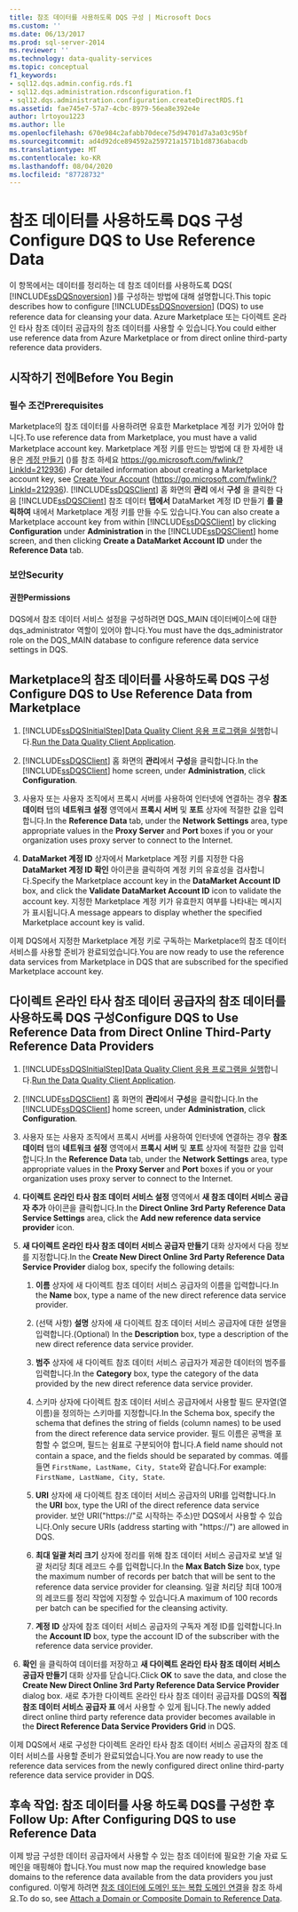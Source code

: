 ```yaml
---
title: 참조 데이터를 사용하도록 DQS 구성 | Microsoft Docs
ms.custom: ''
ms.date: 06/13/2017
ms.prod: sql-server-2014
ms.reviewer: ''
ms.technology: data-quality-services
ms.topic: conceptual
f1_keywords:
- sql12.dqs.admin.config.rds.f1
- sql12.dqs.administration.rdsconfiguration.f1
- sql12.dqs.administration.configuration.createDirectRDS.f1
ms.assetid: fae745e7-57a7-4cbc-8979-56ea8e392e4e
author: lrtoyou1223
ms.author: lle
ms.openlocfilehash: 670e984c2afabb70dece75d94701d7a3a03c95bf
ms.sourcegitcommit: ad4d92dce894592a259721a1571b1d8736abacdb
ms.translationtype: MT
ms.contentlocale: ko-KR
ms.lasthandoff: 08/04/2020
ms.locfileid: "87728732"
---
```

# <a name="configure-dqs-to-use-reference-data"></a><span data-ttu-id="fec5e-102">참조 데이터를 사용하도록 DQS 구성</span><span class="sxs-lookup"><span data-stu-id="fec5e-102">Configure DQS to Use Reference Data</span></span>
  <span data-ttu-id="fec5e-103">이 항목에서는 데이터를 정리하는 데 참조 데이터를 사용하도록 DQS( [!INCLUDE[ssDQSnoversion](../includes/ssdqsnoversion-md.md)] )를 구성하는 방법에 대해 설명합니다.</span><span class="sxs-lookup"><span data-stu-id="fec5e-103">This topic describes how to configure [!INCLUDE[ssDQSnoversion](../includes/ssdqsnoversion-md.md)] (DQS) to use reference data for cleansing your data.</span></span> <span data-ttu-id="fec5e-104">Azure Marketplace 또는 다이렉트 온라인 타사 참조 데이터 공급자의 참조 데이터를 사용할 수 있습니다.</span><span class="sxs-lookup"><span data-stu-id="fec5e-104">You could either use reference data from Azure Marketplace or from direct online third-party reference data providers.</span></span>  
  
## <a name="before-you-begin"></a><span data-ttu-id="fec5e-105">시작하기 전에</span><span class="sxs-lookup"><span data-stu-id="fec5e-105">Before You Begin</span></span>  
  
###  <a name="prerequisites"></a><a name="Prerequisites"></a> <span data-ttu-id="fec5e-106">필수 조건</span><span class="sxs-lookup"><span data-stu-id="fec5e-106">Prerequisites</span></span>  
 <span data-ttu-id="fec5e-107">Marketplace의 참조 데이터를 사용하려면 유효한 Marketplace 계정 키가 있어야 합니다.</span><span class="sxs-lookup"><span data-stu-id="fec5e-107">To use reference data from Marketplace, you must have a valid Marketplace account key.</span></span> <span data-ttu-id="fec5e-108">Marketplace 계정 키를 만드는 방법에 대 한 자세한 내용은 [계정 만들기](https://go.microsoft.com/fwlink/?LinkId=212936) ()를 참조 하세요 https://go.microsoft.com/fwlink/?LinkId=212936) .</span><span class="sxs-lookup"><span data-stu-id="fec5e-108">For detailed information about creating a Marketplace account key, see [Create Your Account](https://go.microsoft.com/fwlink/?LinkId=212936) (https://go.microsoft.com/fwlink/?LinkId=212936).</span></span> <span data-ttu-id="fec5e-109">[!INCLUDE[ssDQSClient](../includes/ssdqsclient-md.md)] 홈 화면의 **관리** 에서 **구성** 을 클릭한 다음 [!INCLUDE[ssDQSClient](../includes/ssdqsclient-md.md)] 참조 데이터 **탭에서** DataMarket 계정 ID 만들기 **를 클릭하여** 내에서 Marketplace 계정 키를 만들 수도 있습니다.</span><span class="sxs-lookup"><span data-stu-id="fec5e-109">You can also create a Marketplace account key from within [!INCLUDE[ssDQSClient](../includes/ssdqsclient-md.md)] by clicking **Configuration** under **Administration** in the [!INCLUDE[ssDQSClient](../includes/ssdqsclient-md.md)] home screen, and then clicking **Create a DataMarket Account ID** under the **Reference Data** tab.</span></span>  
  
###  <a name="security"></a><a name="Security"></a> <span data-ttu-id="fec5e-110">보안</span><span class="sxs-lookup"><span data-stu-id="fec5e-110">Security</span></span>  
  
####  <a name="permissions"></a><a name="Permissions"></a> <span data-ttu-id="fec5e-111">권한</span><span class="sxs-lookup"><span data-stu-id="fec5e-111">Permissions</span></span>  
 <span data-ttu-id="fec5e-112">DQS에서 참조 데이터 서비스 설정을 구성하려면 DQS_MAIN 데이터베이스에 대한 dqs_administrator 역할이 있어야 합니다.</span><span class="sxs-lookup"><span data-stu-id="fec5e-112">You must have the dqs_administrator role on the DQS_MAIN database to configure reference data service settings in DQS.</span></span>  
  
##  <a name="configure-dqs-to-use-reference-data-from-marketplace"></a><a name="Marketplace"></a> <span data-ttu-id="fec5e-113">Marketplace의 참조 데이터를 사용하도록 DQS 구성</span><span class="sxs-lookup"><span data-stu-id="fec5e-113">Configure DQS to Use Reference Data from Marketplace</span></span>  
  
1.  [!INCLUDE[ssDQSInitialStep](../includes/ssdqsinitialstep-md.md)]<span data-ttu-id="fec5e-114">[Data Quality Client 응용 프로그램을 실행](../../2014/data-quality-services/run-the-data-quality-client-application.md)합니다.</span><span class="sxs-lookup"><span data-stu-id="fec5e-114">[Run the Data Quality Client Application](../../2014/data-quality-services/run-the-data-quality-client-application.md).</span></span>  
  
2.  <span data-ttu-id="fec5e-115">[!INCLUDE[ssDQSClient](../includes/ssdqsclient-md.md)] 홈 화면의 **관리**에서 **구성**을 클릭합니다.</span><span class="sxs-lookup"><span data-stu-id="fec5e-115">In the [!INCLUDE[ssDQSClient](../includes/ssdqsclient-md.md)] home screen, under **Administration**, click **Configuration**.</span></span>  
  
3.  <span data-ttu-id="fec5e-116">사용자 또는 사용자 조직에서 프록시 서버를 사용하여 인터넷에 연결하는 경우 **참조 데이터** 탭의 **네트워크 설정** 영역에서 **프록시 서버** 및 **포트** 상자에 적절한 값을 입력합니다.</span><span class="sxs-lookup"><span data-stu-id="fec5e-116">In the **Reference Data** tab, under the **Network Settings** area, type appropriate values in the **Proxy Server** and **Port** boxes if you or your organization uses proxy server to connect to the Internet.</span></span>  
  
4.  <span data-ttu-id="fec5e-117">**DataMarket 계정 ID** 상자에서 Marketplace 계정 키를 지정한 다음 **DataMarket 계정 ID 확인** 아이콘을 클릭하여 계정 키의 유효성을 검사합니다.</span><span class="sxs-lookup"><span data-stu-id="fec5e-117">Specify the Marketplace account key in the **DataMarket Account ID** box, and click the **Validate DataMarket Account ID** icon to validate the account key.</span></span> <span data-ttu-id="fec5e-118">지정한 Marketplace 계정 키가 유효한지 여부를 나타내는 메시지가 표시됩니다.</span><span class="sxs-lookup"><span data-stu-id="fec5e-118">A message appears to display whether the specified Marketplace account key is valid.</span></span>  
  
 <span data-ttu-id="fec5e-119">이제 DQS에서 지정한 Marketplace 계정 키로 구독하는 Marketplace의 참조 데이터 서비스를 사용할 준비가 완료되었습니다.</span><span class="sxs-lookup"><span data-stu-id="fec5e-119">You are now ready to use the reference data services from Marketplace in DQS that are subscribed for the specified Marketplace account key.</span></span>  
  
##  <a name="configure-dqs-to-use-reference-data-from-direct-online-third-party-reference-data-providers"></a><a name="ThirdParty"></a> <span data-ttu-id="fec5e-120">다이렉트 온라인 타사 참조 데이터 공급자의 참조 데이터를 사용하도록 DQS 구성</span><span class="sxs-lookup"><span data-stu-id="fec5e-120">Configure DQS to Use Reference Data from Direct Online Third-Party Reference Data Providers</span></span>  
  
1.  [!INCLUDE[ssDQSInitialStep](../includes/ssdqsinitialstep-md.md)]<span data-ttu-id="fec5e-121">[Data Quality Client 응용 프로그램을 실행](../../2014/data-quality-services/run-the-data-quality-client-application.md)합니다.</span><span class="sxs-lookup"><span data-stu-id="fec5e-121">[Run the Data Quality Client Application](../../2014/data-quality-services/run-the-data-quality-client-application.md).</span></span>  
  
2.  <span data-ttu-id="fec5e-122">[!INCLUDE[ssDQSClient](../includes/ssdqsclient-md.md)] 홈 화면의 **관리**에서 **구성**을 클릭합니다.</span><span class="sxs-lookup"><span data-stu-id="fec5e-122">In the [!INCLUDE[ssDQSClient](../includes/ssdqsclient-md.md)] home screen, under **Administration**, click **Configuration**.</span></span>  
  
3.  <span data-ttu-id="fec5e-123">사용자 또는 사용자 조직에서 프록시 서버를 사용하여 인터넷에 연결하는 경우 **참조 데이터** 탭의 **네트워크 설정** 영역에서 **프록시 서버** 및 **포트** 상자에 적절한 값을 입력합니다.</span><span class="sxs-lookup"><span data-stu-id="fec5e-123">In the **Reference Data** tab, under the **Network Settings** area, type appropriate values in the **Proxy Server** and **Port** boxes if you or your organization uses proxy server to connect to the Internet.</span></span>  
  
4.  <span data-ttu-id="fec5e-124">**다이렉트 온라인 타사 참조 데이터 서비스 설정** 영역에서 **새 참조 데이터 서비스 공급자 추가** 아이콘을 클릭합니다.</span><span class="sxs-lookup"><span data-stu-id="fec5e-124">In the **Direct Online 3rd Party Reference Data Service Settings** area, click the **Add new reference data service provider** icon.</span></span>  
  
5.  <span data-ttu-id="fec5e-125">**새 다이렉트 온라인 타사 참조 데이터 서비스 공급자 만들기** 대화 상자에서 다음 정보를 지정합니다.</span><span class="sxs-lookup"><span data-stu-id="fec5e-125">In the **Create New Direct Online 3rd Party Reference Data Service Provider** dialog box, specify the following details:</span></span>  
  
    1.  <span data-ttu-id="fec5e-126">**이름** 상자에 새 다이렉트 참조 데이터 서비스 공급자의 이름을 입력합니다.</span><span class="sxs-lookup"><span data-stu-id="fec5e-126">In the **Name** box, type a name of the new direct reference data service provider.</span></span>  
  
    2.  <span data-ttu-id="fec5e-127">(선택 사항) **설명** 상자에 새 다이렉트 참조 데이터 서비스 공급자에 대한 설명을 입력합니다.</span><span class="sxs-lookup"><span data-stu-id="fec5e-127">(Optional) In the **Description** box, type a description of the new direct reference data service provider.</span></span>  
  
    3.  <span data-ttu-id="fec5e-128">**범주** 상자에 새 다이렉트 참조 데이터 서비스 공급자가 제공한 데이터의 범주를 입력합니다.</span><span class="sxs-lookup"><span data-stu-id="fec5e-128">In the **Category** box, type the category of the data provided by the new direct reference data service provider.</span></span>  
  
    4.  <span data-ttu-id="fec5e-129">스키마 상자에 다이렉트 참조 데이터 서비스 공급자에서 사용할 필드 문자열(열 이름)을 정의하는 스키마를 지정합니다.</span><span class="sxs-lookup"><span data-stu-id="fec5e-129">In the Schema box, specify the schema that defines the string of fields (column names) to be used from the direct reference data service provider.</span></span> <span data-ttu-id="fec5e-130">필드 이름은 공백을 포함할 수 없으며, 필드는 쉼표로 구분되어야 합니다.</span><span class="sxs-lookup"><span data-stu-id="fec5e-130">A field name should not contain a space, and the fields should be separated by commas.</span></span> <span data-ttu-id="fec5e-131">예를 들면 `FirstName, LastName, City, State`와 같습니다.</span><span class="sxs-lookup"><span data-stu-id="fec5e-131">For example: `FirstName, LastName, City, State`.</span></span>  
  
    5.  <span data-ttu-id="fec5e-132">**URI** 상자에 새 다이렉트 참조 데이터 서비스 공급자의 URI를 입력합니다.</span><span class="sxs-lookup"><span data-stu-id="fec5e-132">In the **URI** box, type the URI of the direct reference data service provider.</span></span> <span data-ttu-id="fec5e-133">보안 URI("https://"로 시작하는 주소)만 DQS에서 사용할 수 있습니다.</span><span class="sxs-lookup"><span data-stu-id="fec5e-133">Only secure URIs (address starting with "https://") are allowed in DQS.</span></span>  
  
    6.  <span data-ttu-id="fec5e-134">**최대 일괄 처리 크기** 상자에 정리를 위해 참조 데이터 서비스 공급자로 보낼 일괄 처리당 최대 레코드 수를 입력합니다.</span><span class="sxs-lookup"><span data-stu-id="fec5e-134">In the **Max Batch Size** box, type the maximum number of records per batch that will be sent to the reference data service provider for cleansing.</span></span> <span data-ttu-id="fec5e-135">일괄 처리당 최대 100개의 레코드를 정리 작업에 지정할 수 있습니다.</span><span class="sxs-lookup"><span data-stu-id="fec5e-135">A maximum of 100 records per batch can be specified for the cleansing activity.</span></span>  
  
    7.  <span data-ttu-id="fec5e-136">**계정 ID** 상자에 참조 데이터 서비스 공급자의 구독자 계정 ID를 입력합니다.</span><span class="sxs-lookup"><span data-stu-id="fec5e-136">In the **Account ID** box, type the account ID of the subscriber with the reference data service provider.</span></span>  
  
6.  <span data-ttu-id="fec5e-137">**확인** 을 클릭하여 데이터를 저장하고 **새 다이렉트 온라인 타사 참조 데이터 서비스 공급자 만들기** 대화 상자를 닫습니다.</span><span class="sxs-lookup"><span data-stu-id="fec5e-137">Click **OK** to save the data, and close the **Create New Direct Online 3rd Party Reference Data Service Provider** dialog box.</span></span> <span data-ttu-id="fec5e-138">새로 추가한 다이렉트 온라인 타사 참조 데이터 공급자를 DQS의 **직접 참조 데이터 서비스 공급자 표** 에서 사용할 수 있게 됩니다.</span><span class="sxs-lookup"><span data-stu-id="fec5e-138">The newly added direct online third party reference data provider becomes available in the **Direct Reference Data Service Providers Grid** in DQS.</span></span>  
  
 <span data-ttu-id="fec5e-139">이제 DQS에서 새로 구성한 다이렉트 온라인 타사 참조 데이터 서비스 공급자의 참조 데이터 서비스를 사용할 준비가 완료되었습니다.</span><span class="sxs-lookup"><span data-stu-id="fec5e-139">You are now ready to use the reference data services from the newly configured direct online third-party reference data service provider in DQS.</span></span>  
  
##  <a name="follow-up-after-configuring-dqs-to-use-reference-data"></a><a name="FollowUp"></a><span data-ttu-id="fec5e-140">후속 작업: 참조 데이터를 사용 하도록 DQS를 구성한 후</span><span class="sxs-lookup"><span data-stu-id="fec5e-140">Follow Up: After Configuring DQS to use Reference Data</span></span>  
 <span data-ttu-id="fec5e-141">이제 방금 구성한 데이터 공급자에서 사용할 수 있는 참조 데이터에 필요한 기술 자료 도메인을 매핑해야 합니다.</span><span class="sxs-lookup"><span data-stu-id="fec5e-141">You must now map the required knowledge base domains to the reference data available from the data providers you just configured.</span></span> <span data-ttu-id="fec5e-142">이렇게 하려면 [참조 데이터에 도메인 또는 복합 도메인 연결](../../2014/data-quality-services/attach-a-domain-or-composite-domain-to-reference-data.md)을 참조 하세요.</span><span class="sxs-lookup"><span data-stu-id="fec5e-142">To do so, see [Attach a Domain or Composite Domain to Reference Data](../../2014/data-quality-services/attach-a-domain-or-composite-domain-to-reference-data.md).</span></span>  
  
  
